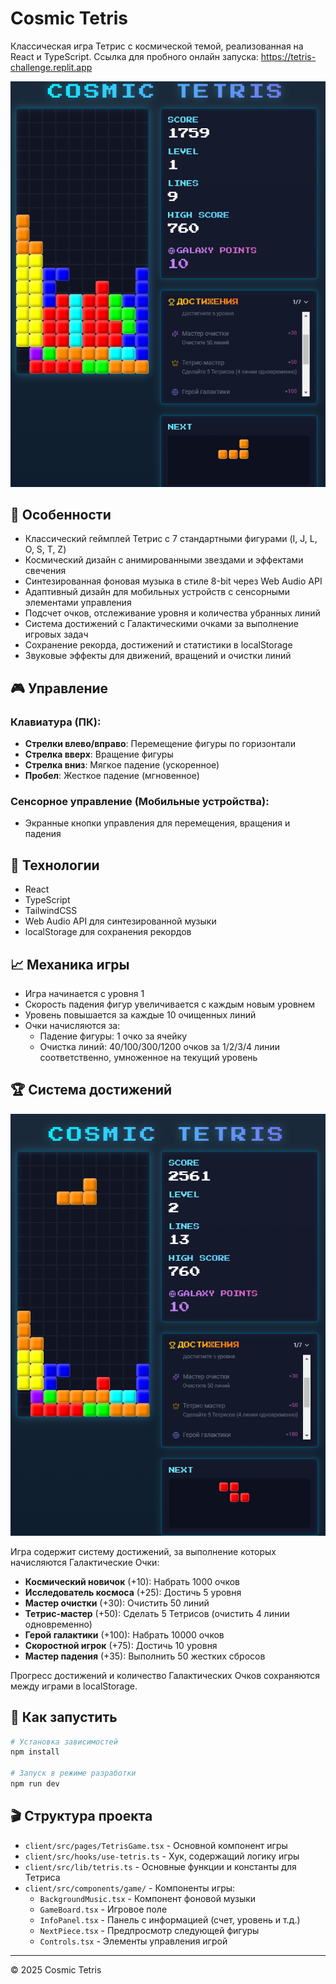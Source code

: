 # Cosmic Tetris

Классическая игра Тетрис с космической темой, реализованная на React и TypeScript. Ссылка для пробного онлайн запуска: https://tetris-challenge.replit.app

![Cosmic Tetris Game](attached_assets/Снимок%20экрана%20(7732).png)

## 🌌 Особенности

- Классический геймплей Тетрис с 7 стандартными фигурами (I, J, L, O, S, T, Z)
- Космический дизайн с анимированными звездами и эффектами свечения
- Синтезированная фоновая музыка в стиле 8-bit через Web Audio API
- Адаптивный дизайн для мобильных устройств с сенсорными элементами управления
- Подсчет очков, отслеживание уровня и количества убранных линий
- Система достижений с Галактическими очками за выполнение игровых задач
- Сохранение рекорда, достижений и статистики в localStorage
- Звуковые эффекты для движений, вращений и очистки линий

## 🎮 Управление

### Клавиатура (ПК):
- **Стрелки влево/вправо**: Перемещение фигуры по горизонтали
- **Стрелка вверх**: Вращение фигуры
- **Стрелка вниз**: Мягкое падение (ускоренное)
- **Пробел**: Жесткое падение (мгновенное)

### Сенсорное управление (Мобильные устройства):
- Экранные кнопки управления для перемещения, вращения и падения

## 🧩 Технологии

- React
- TypeScript
- TailwindCSS
- Web Audio API для синтезированной музыки
- localStorage для сохранения рекордов

## 📈 Механика игры

- Игра начинается с уровня 1
- Скорость падения фигур увеличивается с каждым новым уровнем
- Уровень повышается за каждые 10 очищенных линий
- Очки начисляются за:
  - Падение фигуры: 1 очко за ячейку
  - Очистка линий: 40/100/300/1200 очков за 1/2/3/4 линии соответственно, умноженное на текущий уровень

## 🏆 Система достижений

![Cosmic Tetris Achievements](attached_assets/Снимок%20экрана%20(7733).png)

Игра содержит систему достижений, за выполнение которых начисляются Галактические Очки:

- **Космический новичок** (+10): Набрать 1000 очков
- **Исследователь космоса** (+25): Достичь 5 уровня
- **Мастер очистки** (+30): Очистить 50 линий
- **Тетрис-мастер** (+50): Сделать 5 Тетрисов (очистить 4 линии одновременно)
- **Герой галактики** (+100): Набрать 10000 очков
- **Скоростной игрок** (+75): Достичь 10 уровня
- **Мастер падения** (+35): Выполнить 50 жестких сбросов

Прогресс достижений и количество Галактических Очков сохраняются между играми в localStorage.

## 🚀 Как запустить

```bash
# Установка зависимостей
npm install

# Запуск в режиме разработки
npm run dev
```

## 🎬 Структура проекта

- `client/src/pages/TetrisGame.tsx` - Основной компонент игры
- `client/src/hooks/use-tetris.ts` - Хук, содержащий логику игры
- `client/src/lib/tetris.ts` - Основные функции и константы для Тетриса
- `client/src/components/game/` - Компоненты игры:
  - `BackgroundMusic.tsx` - Компонент фоновой музыки
  - `GameBoard.tsx` - Игровое поле
  - `InfoPanel.tsx` - Панель с информацией (счет, уровень и т.д.)
  - `NextPiece.tsx` - Предпросмотр следующей фигуры
  - `Controls.tsx` - Элементы управления игрой
 
  

---

© 2025 Cosmic Tetris
